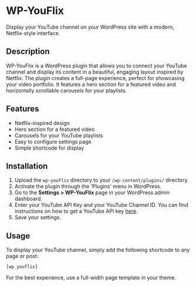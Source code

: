 # WP-YouFlix

Display your YouTube channel on your WordPress site with a modern, Netflix-style interface.

## Description

WP-YouFlix is a WordPress plugin that allows you to connect your YouTube channel and display its content in a beautiful, engaging layout inspired by Netflix. The plugin creates a full-page experience, perfect for showcasing your video portfolio. It features a hero section for a featured video and horizontally scrollable carousels for your playlists.

## Features

*   Netflix-inspired design
*   Hero section for a featured video
*   Carousels for your YouTube playlists
*   Easy to configure settings page
*   Simple shortcode for display

## Installation

1.  Upload the `wp-youflix` directory to your `/wp-content/plugins/` directory.
2.  Activate the plugin through the 'Plugins' menu in WordPress.
3.  Go to the **Settings > WP-YouFlix** page in your WordPress admin dashboard.
4.  Enter your YouTube API Key and your YouTube Channel ID. You can find instructions on how to get a YouTube API key [here](https://developers.google.com/youtube/v3/getting-started).
5.  Save your settings.

## Usage

To display your YouTube channel, simply add the following shortcode to any page or post:

`[wp_youflix]`

For the best experience, use a full-width page template in your theme.
